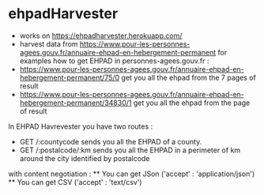 # ehpadHarvester
* works on https://ehpadharvester.herokuapp.com/
* harvest data from https://www.pour-les-personnes-agees.gouv.fr/annuaire-ehpad-en-hebergement-permanent
for examples how to get EHPAD in personnes-agees.gouv.fr :
* https://www.pour-les-personnes-agees.gouv.fr/annuaire-ehpad-en-hebergement-permanent/75/0 get you all the ehpad from the 7 pages of result
* https://www.pour-les-personnes-agees.gouv.fr/annuaire-ehpad-en-hebergement-permanent/34830/1 get you all the ehpad from the page of result

In EHPAD Havrevester you have two routes :
* GET /:countycode sends you all the EHPAD of a county. 
* GET /:postalcode/:km sends you all the EHPAD in a perimeter of km around the city identified by postalcode

with content negotiation :
** You can get JSon ('accept' : 'application/json')
** You can get CSV ('accept' : 'text/csv')